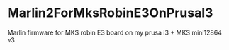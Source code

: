 # Marlin2ForMksRobinE3OnPrusaI3
Marlin firmware for MKS robin E3 board on my prusa i3 + MKS mini12864 v3

